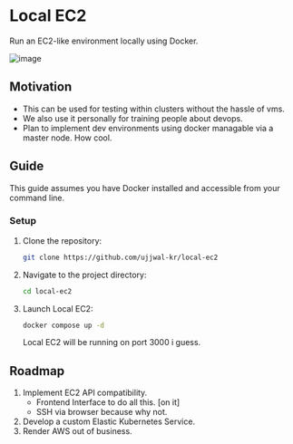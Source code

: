 # Local EC2

Run an EC2-like environment locally using Docker.

![image](https://github.com/user-attachments/assets/eca758ae-cc12-4356-9472-87fe897ebd2a)

## Motivation
- This can be used for testing within clusters without the hassle of vms.
- We also use it personally for training people about devops.
- Plan to implement dev environments using docker managable via a master node. How cool.

## Guide

This guide assumes you have Docker installed and accessible from your command line.

### Setup

1. Clone the repository:
   ```bash
   git clone https://github.com/ujjwal-kr/local-ec2
   ```

2. Navigate to the project directory:
   ```bash
   cd local-ec2
   ```

3. Launch Local EC2:
   ```bash
   docker compose up -d
   ```

   Local EC2 will be running on port 3000 i guess.

## Roadmap

1. Implement EC2 API compatibility.
   - Frontend Interface to do all this. [on it]
   - SSH via browser because why not.
2. Develop a custom Elastic Kubernetes Service.
3. Render AWS out of business.
